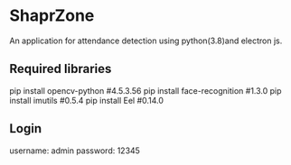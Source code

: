 # ShaprZone
An application for attendance detection using python(3.8)and electron js.

## Required libraries
pip install opencv-python #4.5.3.56
pip install face-recognition #1.3.0
pip install imutils #0.5.4
pip install Eel #0.14.0


## Login
username: admin
password: 12345
